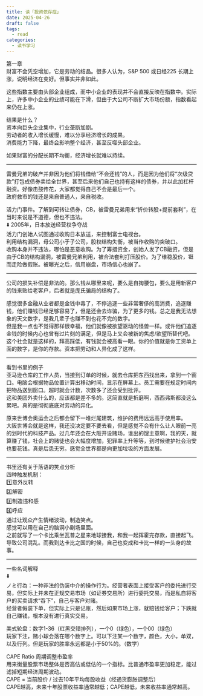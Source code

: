 ```yaml
---
title: 读「投資依存症」
date: 2025-04-26
draft: false
tags:
  - read
categories:
  - 读书学习
---
```


第一章  
财富不会凭空增加，它是劳动的结晶。很多人认为，S&P 500 或日经225 长期上涨，说明经济在变好。但事实并非如此。

这些指数主要由头部企业组成，而中小企业的表现并不会直接反映在指数中。实际上，许多中小企业的业绩可能在下滑，但由于大公司不断扩大市场份额，指数看起来仍在上涨。

结果是什么？  
资本向巨头企业集中，行业垄断加剧。  
劳动者的收入增长缓慢，难以分享经济增长的成果。  
消费能力下降，最终会影响整个经济，甚至反噬头部企业。

如果财富的分配长期不均衡，经济增长就难以持续。

---

雷曼兄弟的破产并非因为他们将钱借给“不会还钱”的人，而是因为他们将“次级贷款”打包成债券卖给全世界，甚至后来他们自己也持有这样的债券，并以此加杠杆融资。好像击鼓传花，大家都觉得自己不会是最后一个。  
政府救市的钱还是来自普通人，来自税收。

活力门事件。了解到可转让债券，CB，被雷曼兄弟用来“折价转股+提前套利”，在当时来说是不道德，但也不违法。  
⬇️
2005年，日本放送经营权争夺战  
活力门创始人试图通过收购日本放送，来控制富士电视台。  
利用结构漏洞，母公司小于子公司，股权结构失衡，被当作收购的突破口。  
收购本身并不违法，哪怕是恶意收购。为了筹措资金，创始人发了CB融资，但是由于CB的结构漏洞，被雷曼兄弟利用，被合法套利打压股价。为了维稳股价，铤而走险做假账。被曝光之后，信用崩盘，市场信心也崩了。

---

公司的损失补偿是非法的。那么钱从哪里来呢，要么是自掏腰包，要么是用新客户的钱来贴给老客户，后者就是庞氏骗局的结构了。

感觉很多金融从业者都是金钱中毒了，不停追逐一些非常奢侈的高消费，追逐赚钱，他们赚钱已经足够容易了，但是还会去诈骗，为了更多的钱。总之是我无法想象的天文数字，是我几辈子也赚不到也花不完的数字。  
但是我一点也不觉得那样很幸福，他们就像被欲望驱动的怪兽一样。或许他们追逐金钱的时候内心也曾有过片刻的满足，但是马上又会被新的焦虑/欲望所替代吧。  
这个社会就是这样的，拜高踩低，有钱就会被高看一眼。你的价值就是你工资单上面的数字，是你的存款。资本把劳动和人异化成了这样。

---

看到书里的例子  
亚马逊仓库的工作人员，当接到订单的时候，就去仓库把东西找出来，拿到一个窗口。电脑会根据物品位置计算出移动时间，显示在屏幕上。员工需要在规定时间内把物品送到窗口。超时就会计数，次数多了还会受到批评。  
这和美团外卖什么的，应该都是差不多的。这简直就是折磨啊，西西弗斯都没这么累吧。真的是彻彻底底对劳动的异化。

原来世博会奥运会之后都会留下一堆烂尾建筑，维护的费用远远高于使用率。  
大阪世博会就是这样，我还没决定要不要去看，但是感觉不会有什么让人眼前一亮的划时代的科技产品。过几年还会在大阪开设赌场，谁出的馊主意啊，我的天，就算赚了钱，社会上的赌徒也会大幅度增加，犯罪率上升等等，到时候维护社会治安也要花钱。真是后患无穷。感觉全世界都是向更加垃圾的方面发展。

---

书里还有关于落语的笑点分析  
四种触发机制：  
1️⃣意外反转  
2️⃣解密  
3️⃣制造违和感  
4️⃣呼应  
通过让观众产生情绪波动，制造笑点。  
感觉可以用在自己的脑洞小剧场里面。  
之前就写了一个卡比乘坐瓦普之星来地球接我，和我一起挥霍完存款，直接起飞。导致公司混乱。而我到达卡比之国的时候，自己也变成和卡比一样的一头身的故事。

---

一些名词解释  
⬇️  
ノミ行為：一种非法的伪装中介的操作行为。经营者表面上接受客户的委托进行交易，但实际上并未在正规交易市场（如证券交易所）进行委托交易，而是私自将客户的买卖请求“吞下”，自己与客户对赌。    
经营者假装下单，但实际上只是记账，然后如果市场上涨，就赔钱给客户；下跌就自己赚钱，根本没有进行真实交易。

美式轮盘：数字1-36（红黑交错排列），一个0（绿色），一个00（绿色）    
玩家下注，赌小球会落在哪个数字上。可以下注某一个数字，颜色，大小，单双，以及行列。但是玩家的胜率永远都是小于50%的。（数学）

CAPE Ratio 周期调整市盈率    
用来衡量股票市场整体是否高估或低估的一个指标。比普通市盈率更加稳定，能过滤掉短期经济周期波动。  
CAPE = 当前股价 / 过去10年平均每股收益（经通货膨胀调整后）  
CAPE越高，未来十年股票收益率通常越低；CAPE越低，未来收益率通常越高。 